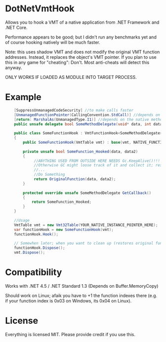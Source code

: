 # DotNetVmtHook
Allows you to hook a VMT of a native application from .NET Framework and .NET Core.


Performance appears to be good; but I didn't run any benchmarks yet and of course hooking natively will be much faster.

Note: this uses shadow VMT and does not modify the original VMT function addresses. Instead, it replaces the object's VMT pointer.
If you plan to use this in any game for "cheating": Don't. Most anti-cheats will detect this anyway.

ONLY WORKS IF LOADED AS MODULE INTO TARGET PROCESS.

# Example
```cs
    [SuppressUnmanagedCodeSecurity] //to make calls faster
    [UnmanagedFunctionPointer(CallingConvention.StdCall)] //depends on the native method
    [return: MarshalAs(UnmanagedType.I1)] //depends on the native method
    public unsafe delegate bool SomeMethodDelegate(void* data, int data2); //Adjust your signature to the native function
    
    public class SomeFunctionHook : VmtFunctionHook<SomeMethodDelegate>
    {
        public SomeFunctionHook(VmtTable vmt) : base(vmt, NATIVE_FUNCTION_INDEX_HERE) { }
    
        private unsafe bool SomeFunction_Hooked(data, data2)
        {
             //ANYTHING USED FROM OUTSIDE HERE NEEDS Gc.KeepAlive()!!!
             //Otherwise GC might loose track of it and collect it; resulting in native crash
             //...
             //Do Something
             return OriginalFunction(data, data2);
        }
 
        protected override unsafe SomeMethodDelegate GetCallback()
        {
            return SomeFunction_Hooked;
        }
    }    
    
    //Usage
    VmtTable vmt = new Vmt32Table(YOUR_NATIVE_INSTANCE_POINTER_HERE);
    var functionHook = new SomeFunctionHook(vmt);
    functionHook.Hook();
    
    // Somewhen later; when you want to clean up (restores original functions):
    functionHook.Dispose();
    vmt.Dispose();
```

# Compatibility
Works with .NET 4.5 / .NET Standard 1.3 (Depends on Buffer.MemoryCopy)

Should work on Linux; afaik you have to +1 the function indexes there (e.g. if your function index is 0x03 on Windows, its 0x04 on Linux).


# License
Everything is licensed MIT. Please provide credit if you use this.